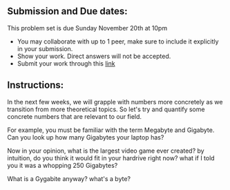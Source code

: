 ## Submission and Due dates:

This problem set is due Sunday November 20th at 10pm

- You may collaborate with up to 1 peer, make sure to include it explicitly in your submission.
- Show your work. Direct answers will not be accepted.
- Submit your work through this [link](tbd)

## Instructions:
In the next few weeks, we will grapple with numbers more concretely as we transition from more theoretical topics. So let's try and quantify some concrete numbers that are relevant to our field. 

For example, you must be familiar with the term Megabyte and Gigabyte. Can you look up how many Gigabytes your laptop has? 

Now in your opinion, what is the largest video game ever created? by intuition, do you think it would fit in your hardrive right now? what if I told you it was a whopping 250 Gigabytes? 

What is a Gygabite anyway? what's a byte? 
